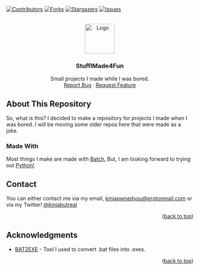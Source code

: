 <div id="top"></div>

[![Contributors][contributors-shield]][contributors-url]
[![Forks][forks-shield]][forks-url]
[![Stargazers][stars-shield]][stars-url]
[![Issues][issues-shield]][issues-url]

<br />
<div align="center">
  <a href="https://github.com/realkinja/stuffimade4fun">
    <img src="https://emojipedia-us.s3.dualstack.us-west-1.amazonaws.com/thumbs/120/microsoft/309/person-shrugging_1f937.png" alt="Logo" width="80" height="80">
  </a>

<h3 align="center">StuffIMade4Fun</h3>

  <p align="center">
    Small projects I made while I was bored.
    <br />
    <a href="https://github.com/realkinja/stuffimade4fun/issues">Report Bug</a>
    ·
    <a href="https://github.com/realkinja/stuffimade4fun/issues">Request Feature</a>
  </p>
</div>


<!-- ABOUT THE REPO !-->
## About This Repository

So, what is this?
I decided to make a repository for projects I made when I was bored.
I will be moving some older repos here that were made as a joke.


### Made With

Most things I make are made with [Batch.](https://en.wikipedia.org/wiki/Batch_file)
But, I am looking forward to trying out [Python!](https://www.python.org/)

<!-- CONTACT -->
## Contact

You can either contact me via my email, kinjapwnedyou@protonmail.com or via my Twitter! [@kinjabutreal](https://twitter.com/kinjabutreal)


<p align="right">(<a href="#top">back to top</a>)</p>

<!-- ACKNOWLEDGMENTS -->
## Acknowledgments

* [BAT2EXE](https://github.com/islamadel/bat2exe) - Tool I used to convert .bat files into .exes.

<p align="right">(<a href="#top">back to top</a>)</p>

<!-- MARKDOWN LINKS & IMAGES -->
[contributors-shield]: https://img.shields.io/github/contributors/realkinja/stuffimade4fun?color=%23FFA500&style=for-the-badge
[contributors-url]: https://github.com/realkinja/stuffimade4fun/graphs/contributors
[forks-shield]: https://img.shields.io/github/forks/realkinja/stuffimade4fun?color=%23FFA500&style=for-the-badge
[forks-url]: https://github.com/realkinja/stuffimade4fun/network/members
[stars-shield]: https://img.shields.io/github/stars/realkinja/stuffimade4fun?color=%23FFA500&style=for-the-badge
[stars-url]: https://github.com/realkinja/stuffimade4fun/stargazers
[issues-shield]: https://img.shields.io/github/issues/realkinja/stuffimade4fun?color=%23FFA500&style=for-the-badge
[issues-url]: https://github.com/realkinja/stuffimade4fun/issues
